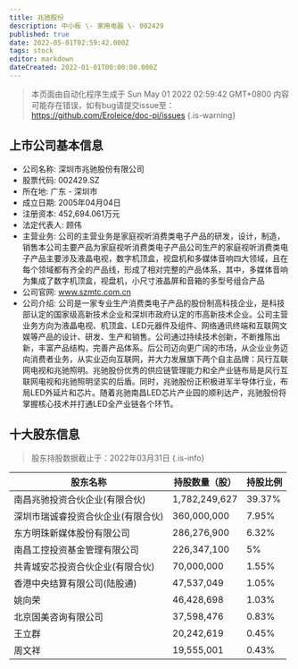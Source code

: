 ```yaml
---
title: 兆驰股份
description: 中小板 \- 家用电器 \- 002429
published: true
date: 2022-05-01T02:59:42.000Z
tags: stock
editor: markdown
dateCreated: 2022-01-01T00:00:00.000Z
---
```


> 本页面由自动化程序生成于 Sun May 01 2022 02:59:42 GMT+0800
> 内容可能存在错误，如有bug请提交issue至：https://github.com/Eroleice/doc-pi/issues
{.is-warning}

## 上市公司基本信息
- 公司名称: 深圳市兆驰股份有限公司
- 股票代码: 002429.SZ
- 所在地: 广东 - 深圳市
- 成立日期: 2005年04月04日
- 注册资本: 452,694.061万元
- 法定代表人: 顾伟
- 主营业务: 公司的主营业务是家庭视听消费类电子产品的研发，设计，制造，销售本公司主要产品为家庭视听消费类电子产品公司生产的家庭视听消费类电子产品主要涉及液晶电视，数字机顶盒，视盘机和多媒体音响四大领域，且在每个领域都有齐全的产品线，形成了相对完整的产品体系，其中，多媒体音响为集成了数字机顶盒，视盘机，小尺寸液晶屏和音箱的多型号组合产品
- 公司官网: www.szmtc.com.cn
- 公司介绍: 公司是一家专业生产消费类电子产品的股份制高科技企业，是科技部认定的国家级高新技术企业和深圳市政府认定的市高新技术企业。公司主营业务方向为液晶电视、机顶盒、LED元器件及组件、网络通讯终端和互联网文娱等产品的设计、研发、生产和销售。公司通过持续技术创新，不断推陈出新，丰富产品结构，完善产品体系。后公司迈向更广阔的市场，从企业业务迈向消费者业务，从实业迈向互联网，并大力发展旗下两个自主品牌：风行互联网电视和兆驰照明。兆驰股份优秀的供应链管理能力和全产业链布局是风行互联网电视和兆驰照明坚实的后盾。同时，兆驰股份正积极进军半导体行业，布局LED外延片和芯片。随着兆驰南昌LED芯片产业园的顺利达产，兆驰股份将掌握核心技术并打通LED全产业链各个环节。


## 十大股东信息
> 股东持股数据截止于：2022年03月31日
{.is-info}

| 股东名称 | 持股数量（股） | 持股比例 |
| --- | --- | --- |
| 南昌兆驰投资合伙企业(有限合伙) | 1,782,249,627 | 39.37% |
| 深圳市瑞诚睿投资合伙企业(有限合伙) | 360,000,000 | 7.95% |
| 东方明珠新媒体股份有限公司 | 286,276,900 | 6.32% |
| 南昌工控投资基金管理有限公司 | 226,347,100 | 5% |
| 共青城安芯投资合伙企业(有限合伙) | 70,000,000 | 1.55% |
| 香港中央结算有限公司(陆股通) | 47,537,049 | 1.05% |
| 姚向荣 | 46,428,698 | 1.03% |
| 北京国美咨询有限公司 | 37,598,476 | 0.83% |
| 王立群 | 20,242,619 | 0.45% |
| 周文祥 | 19,555,001 | 0.43% |




